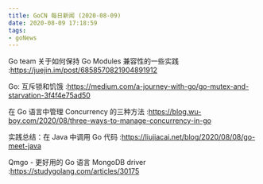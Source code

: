 ```yaml
---
title: GoCN 每日新闻 (2020-08-09)
date: 2020-08-09 17:18:59
tags:
- goNews
---
```

Go team 关于如何保持 Go Modules 兼容性的一些实践 :https://juejin.im/post/6858570821904891912

Go: 互斥锁和饥饿 :https://medium.com/a-journey-with-go/go-mutex-and-starvation-3f4f4e75ad50

在 Go 语言中管理 Concurrency 的三种方法 :https://blog.wu-boy.com/2020/08/three-ways-to-manage-concurrency-in-go

实践总结：在 Java 中调用 Go 代码 :https://liujiacai.net/blog/2020/08/08/go-meet-java

Qmgo - 更好用的 Go 语言 MongoDB driver :https://studygolang.com/articles/30175

